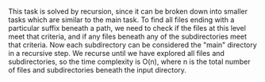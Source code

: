 This task is solved by recursion, since it can be broken down into smaller tasks which are similar to the main task. To find all files ending with a particular suffix beneath a path, we need to check if the files at this level meet that criteria, and if any files beneath any of the subdirectories meet that criteria. Now each subdirectory can be considered the "main" directory in a recursive step. We recurse until we have explored all files and subdirectories, so the time complexity is O(n), where n is the total number of files and subdirectories beneath the input directory.
